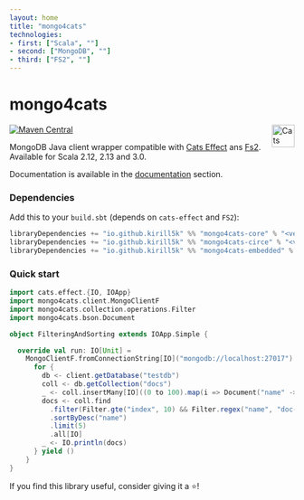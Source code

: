 ```yaml
---
layout: home
title: "mongo4cats"
technologies:
- first: ["Scala", ""]
- second: ["MongoDB", ""]
- third: ["FS2", ""]
---
```


mongo4cats
==========

[![Maven Central](https://img.shields.io/maven-central/v/io.github.kirill5k/mongo4cats-core_2.13.svg)](http://search.maven.org/#search%7Cga%7C1%mongo4cats-core)
<a href="https://typelevel.org/cats/"><img src="https://typelevel.org/cats/img/cats-badge.svg" height="40px" align="right" alt="Cats friendly" /></a>

MongoDB Java client wrapper compatible with [Cats Effect](https://typelevel.org/cats-effect/) ans [Fs2](http://fs2.io/).
Available for Scala 2.12, 2.13 and 3.0.

Documentation is available in the [documentation](https://kirill5k.github.io/mongo4cats/docs/) section.

### Dependencies

Add this to your `build.sbt` (depends on `cats-effect` and `FS2`):

```scala
libraryDependencies += "io.github.kirill5k" %% "mongo4cats-core" % "<version>"
libraryDependencies += "io.github.kirill5k" %% "mongo4cats-circe" % "<version>"// circe support
libraryDependencies += "io.github.kirill5k" %% "mongo4cats-embedded" % "<version>" // embedded-mongodb
```

### Quick start

```scala
import cats.effect.{IO, IOApp}
import mongo4cats.client.MongoClientF
import mongo4cats.collection.operations.Filter
import mongo4cats.bson.Document

object FilteringAndSorting extends IOApp.Simple {

  override val run: IO[Unit] =
    MongoClientF.fromConnectionString[IO]("mongodb://localhost:27017").use { client =>
      for {
        db <- client.getDatabase("testdb")
        coll <- db.getCollection("docs")
        _ <- coll.insertMany[IO]((0 to 100).map(i => Document("name" -> s"doc-$i", "index" -> i)))
        docs <- coll.find
          .filter(Filter.gte("index", 10) && Filter.regex("name", "doc-[1-9]0"))
          .sortByDesc("name")
          .limit(5)
          .all[IO]
        _ <- IO.println(docs)
      } yield ()
    }
}

```

If you find this library useful, consider giving it a ⭐!